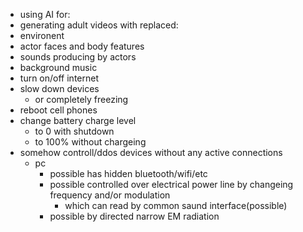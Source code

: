 - using AI for:
 - generating adult videos with replaced:
  - environent
  - actor faces and body features
  - sounds producing by actors
  - background  music
- turn on/off internet
- slow down devices
  - or completely freezing
- reboot cell phones
- change battery charge level
  - to 0 with shutdown
  - to 100% without chargeing
- somehow controll/ddos devices without any active connections
  - pc
    - possible has hidden bluetooth/wifi/etc
    - possible controlled over electrical power line by changeing frequency and/or modulation
      - which can read by common saund interface(possible)
    - possible by directed narrow EM radiation
